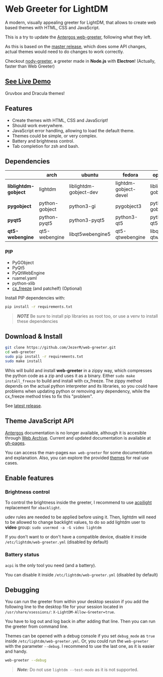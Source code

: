 # Web Greeter for LightDM

A modern, visually appealing greeter for LightDM, that allows to create web based themes with HTML, CSS and JavaScript.

This is a try to update the [Antergos web-greeter](https://github.com/Antergos/web-greeter), following what they left.

As this is based on the [master release](https://github.com/Antergos/web-greeter/tree/master), which does some API changes, actual themes would need to do changes to work correctly.

Checkout [nody-greeter][nody-greeter], a greeter made in **Node.js** with **Electron**! (Actually, faster than Web Greeter)

## [See Live Demo][live_demo]

Gruvbox and Dracula themes!

## Features

- Create themes with HTML, CSS and JavaScript!
- Should work everywhere.
- JavaScript error handling, allowing to load the default theme.
- Themes could be simple, or very complex.
- Battery and brightness control.
- Tab completion for zsh and bash.

## Dependencies
|                       |     arch      |        ubuntu        |       fedora        |       openSUSE        |
|-----------------------|---------------|----------------------|---------------------|-----------------------|
|**liblightdm-gobject** |lightdm        |liblightdm-gobject-dev|lightdm-gobject-devel|liblightdm-gobject-1-0 |
|**pygobject**          |python-gobject |python3-gi            |pygobject3           |python3-gobject        |
|**pyqt5**              |python-pyqt5   |python3-pyqt5         |python3-qt5          |python3-qt5            |
|**qt5-webengine**      |qt5-webengine  |libqt5webengine5      |qt5-qtwebengine      |libqt5-qtwebengine     |

### PIP
- PyGObject
- PyQt5
- PyQtWebEngine
- ruamel.yaml
- python-xlib
- [cx_freeze](https://cx-freeze.readthedocs.io/en/latest/installation.html) (and patchelf) (Optional)

Install PIP dependencies with:
```sh
pip install -r requirements.txt
```

> ***NOTE*** Be sure to install pip libraries as root too, or use a venv to install these dependencies

## Download & Install
```sh
git clone https://github.com/JezerM/web-greeter.git
cd web-greeter
sudo pip install -r requirements.txt
sudo make install
```

Whis will build and install **web-greeter** in a zippy way, which compresses the python code as a zip and uses it as a binary. Either `sudo make install_freeze` to build and install with cx_freeze. The zippy method depends on the actual python interpreter and its libraries, so you could have problems when updating python or removing any dependency, while the cx_freeze method tries to fix this "problem".

See [latest release][releases].

## Theme JavaScript API
[Antergos][Antergos] documentation is no longer available, although it is accesible through [Web Archive][WebArchive]. Current and updated documentation is available at [gh-pages][gh-pages].

You can access the man-pages `man web-greeter` for some documentation and explanation. Also, you can explore the provided [themes](./themes) for real use cases.

## Enable features
### Brightness control
To control the brightness inside the greeter, I recommend to use [acpilight][acpilight] replacement for `xbacklight`.

udev rules are needed to be applied before using it. Then, lightdm will need to be allowed to change backlight values, to do so add lightdm user to **video** group: `sudo usermod -a -G video lightdm`

If you don't want to or don't have a compatible device, disable it inside `/etc/lightdm/web-greeter.yml` (disabled by default)

### Battery status
`acpi` is the only tool you need (and a battery).

You can disable it inside `/etc/lightdm/web-greeter.yml` (disabled by default)

## Debugging
You can run the greeter from within your desktop session if you add the following line to the desktop file for your session located in `/usr/share/xsessions/`: `X-LightDM-Allow-Greeter=true`.

You have to log out and log back in after adding that line. Then you can run the greeter from command line.

Themes can be opened with a debug console if you set `debug_mode` as `true` inside `/etc/lightdm/web-greeter.yml`. Or, you could run the `web-greeter` with the parameter `--debug`. I recommend to use the last one, as it is easier and handy.

```sh
web-greeter --debug
```

> ***Note:*** Do not use `lightdm --test-mode` as it is not supported.

[antergos]: https://github.com/Antergos "Antergos"
[nody-greeter]: https://github.com/JezerM/nody-greeter "Nody Greeter"
[cx_freeze]: https://github.com/marcelotduarte/cx_Freeze "cx_Freeze"
[acpilight]: https://gitlab.com/wavexx/acpilight "acpilight"
[WebArchive]: https://web.archive.org/web/20190524032923/https://doclets.io/Antergos/web-greeter/stable "Web Archive"
[gh-pages]: https://jezerm.github.io/web-greeter/ "API Documentation"
[live_demo]: https://jezerm.github.io/web-greeter-themes/ "Live Demo"
[releases]: https://github.com/JezerM/web-greeter/releases "Releases"
